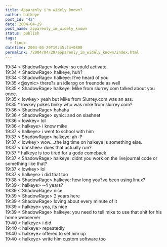 ```yaml
---
title: Apparenly i'm widely known?
author: halkeye
post_id: "42"
date: 2004-04-29
post_name: apparenly_im_widely_known
status: publish
tags:
  - linux
datetime: 2004-04-29T19:45:24+0800
permalink: /2004/04/29/apparenly_im_widely_known/index.html
---
```


19:34 &lt; ShadowRage&gt; lowkey: so could activate.  
19:34 &lt; ShadowRage&gt; halkeye, huh?  
19:34 &lt; ShadowRage&gt; halkeye: I?ve heard of you  
19:35 &lt;@synic&gt; there?s an idlerpg on freenode as well  
19:35 &lt; ShadowRage&gt; halkeye: Mike from slurrey.com talked about you once.  
19:35 &lt; lowkey&gt; yeah but Mike from Slurrey.com was an ass.  
19:35 * lowkey pokes binky who was mike from slurrey.com?  
19:36 &lt; ShadowRage&gt; hahaha  
19:36 &lt; ShadowRage&gt; synic: and on slashnet  
19:36 &lt; lowkey&gt; lol  
19:36 &lt; halkeye&gt; i know mike  
19:37 &lt; halkeye&gt; i went to school with him  
19:37 &lt; ShadowRage&gt; halkeye: ah :P  
19:37 &lt; lowkey&gt; wow....the lag time on halkeye is something else.  
19:37 &lt; banshee&gt; does that actually run?  
19:37 * halkeye is too tired for a godo comeback  
19:37 &lt; ShadowRage&gt; halkeye: didnt you work on the livejournal code or something like that?  
19:37 &lt; lowkey&gt; lol  
19:37 &lt; halkeye&gt; i did that too  
19:38 &lt; ShadowRage&gt; halkeye: how long you?ve been using linux?  
19:39 &lt; halkeye&gt; ~4 years?  
19:39 &lt; ShadowRage&gt; nice  
19:39 &lt; ShadowRage&gt; 2 years here  
19:39 &lt; ShadowRage&gt; loving about every minute of it  
19:39 &lt; halkeye&gt; yea, its nice  
19:39 &lt; ShadowRage&gt; halkeye: you need to tell mike to use that shit for his home webserver  
19:40 &lt; halkeye&gt; i did  
19:40 &lt; halkeye&gt; repeatedly  
19:40 &lt; halkeye&gt; offered to set him up  
19:40 &lt; halkeye&gt; write him custom software too  


